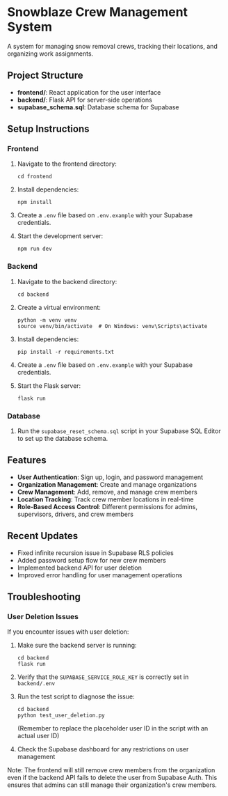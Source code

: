 # Snowblaze Crew Management System

A system for managing snow removal crews, tracking their locations, and organizing work assignments.

## Project Structure

- **frontend/**: React application for the user interface
- **backend/**: Flask API for server-side operations
- **supabase_schema.sql**: Database schema for Supabase

## Setup Instructions

### Frontend

1. Navigate to the frontend directory:
   ```
   cd frontend
   ```

2. Install dependencies:
   ```
   npm install
   ```

3. Create a `.env` file based on `.env.example` with your Supabase credentials.

4. Start the development server:
   ```
   npm run dev
   ```

### Backend

1. Navigate to the backend directory:
   ```
   cd backend
   ```

2. Create a virtual environment:
   ```
   python -m venv venv
   source venv/bin/activate  # On Windows: venv\Scripts\activate
   ```

3. Install dependencies:
   ```
   pip install -r requirements.txt
   ```

4. Create a `.env` file based on `.env.example` with your Supabase credentials.

5. Start the Flask server:
   ```
   flask run
   ```

### Database

1. Run the `supabase_reset_schema.sql` script in your Supabase SQL Editor to set up the database schema.

## Features

- **User Authentication**: Sign up, login, and password management
- **Organization Management**: Create and manage organizations
- **Crew Management**: Add, remove, and manage crew members
- **Location Tracking**: Track crew member locations in real-time
- **Role-Based Access Control**: Different permissions for admins, supervisors, drivers, and crew members

## Recent Updates

- Fixed infinite recursion issue in Supabase RLS policies
- Added password setup flow for new crew members
- Implemented backend API for user deletion
- Improved error handling for user management operations

## Troubleshooting

### User Deletion Issues

If you encounter issues with user deletion:

1. Make sure the backend server is running:
   ```
   cd backend
   flask run
   ```

2. Verify that the `SUPABASE_SERVICE_ROLE_KEY` is correctly set in `backend/.env`

3. Run the test script to diagnose the issue:
   ```
   cd backend
   python test_user_deletion.py
   ```
   (Remember to replace the placeholder user ID in the script with an actual user ID)

4. Check the Supabase dashboard for any restrictions on user management

Note: The frontend will still remove crew members from the organization even if the backend API fails to delete the user from Supabase Auth. This ensures that admins can still manage their organization's crew members.
